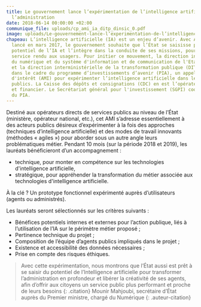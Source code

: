 ```yaml
---
title: Le gouvernement lance l’expérimentation de l’intelligence artificielle dans
  l’administration
date: 2018-06-14 00:00:00 +02:00
communique_file: uploads/cp_ami_ia_ditp_dinsic_0.pdf
image: uploads/Le-gouvernement-lance-l’experimentation-de-l’intelligence-artificielle-dans-l’administration.jpeg
chapeau: L’intelligence artificielle (IA) est un enjeu d’avenir. Avec AI for humanity,
  lancé en mars 2017, le gouvernement souhaite que l’État se saisisse pleinement du
  potentiel de l’IA et l’intègre dans la conduite de ses missions, pour un meilleur
  service rendu aux usagers. Pour initier ce mouvement, la direction interministérielle
  du numérique et du système d'information et de communication de l'Etat (DINSIC)
  et la direction interministérielle de la transformation publique (DITP) lancent,
  dans le cadre du programme d’investissements d’avenir (PIA), un appel à manifestation
  d'intérêt (AMI) pour expérimenter l’intelligence artificielle dans les services
  publics. La Caisse des dépôts et consignations (CDC) en est l’opérateur administratif
  et financier. Le Secrétariat général pour l'investissement (SGPI) coordonne l’ensemble
  du PIA.
---
```


Destiné aux opérateurs directs de services publics au niveau de l’État (ministère, opérateur national, etc.), cet AMI
s’adresse essentiellement à des acteurs publics désireux d’expérimenter à la fois des approches (techniques
d’intelligence artificielle) et des modes de travail innovants (méthodes « agiles ») pour aborder sous un autre angle
leurs problématiques métier. Pendant 10 mois (sur la période 2018 et 2019), les lauréats bénéficieront
d’un accompagnement :

* technique, pour monter en compétence sur les technologies d'intelligence artificielle,
* stratégique, pour appréhender la transformation du métier associée aux technologies d'intelligence artificielle.
 

À la clé ? Un prototype fonctionnel expérimenté auprès d’utilisateurs (agents ou administrés).

Les lauréats seront sélectionnés sur les critères suivants :

* Bénéfices potentiels internes et externes pour l’action publique, liés à l’utilisation de l’IA sur le périmètre métier proposé ;
* Pertinence technique du projet ;
* Composition de l’équipe d’agents publics impliqués dans le projet ;
* Existence et accessibilité des données nécessaires ;
* Prise en compte des risques éthiques.

> Avec cette expérimentation, nous montrons que l’État aussi est prêt à se saisir du potentiel de l’Intelligence
artificielle pour transformer l’administration en profondeur et libérer la créativité de ses agents, afin d’offrir
aux citoyens un service public plus performant et proche de leurs besoins
{: .citation}
> Mounir Mahjoubi, secrétaire d’État auprès du Premier ministre, chargé du Numérique
{: .auteur-citation}



